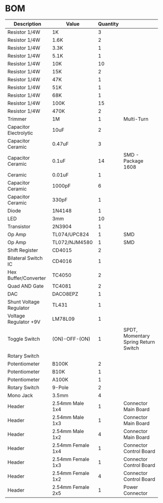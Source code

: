 # BOM

| Description | Value | Quantity | |
| --- | --- | --- | --- |
| Resistor 1/4W | 1K | 3 | |
| Resistor 1/4W | 1.6K | 2 | |
| Resistor 1/4W | 3.3K |1 | |
| Resistor 1/4W | 5.1K | 1 | |
| Resistor 1/4W | 10K | 10 | |
| Resistor 1/4W | 15K | 2 | |
| Resistor 1/4W | 47K | 1 | | 
| Resistor 1/4W | 51K | 1 | |
| Resistor 1/4W | 68K | 1 | |
| Resistor 1/4W | 100K | 15 | |
| Resistor 1/4W | 470K | 2 | |
| Trimmer | 1M | 1 | Multi-Turn |
| Capacitor Electrolytic | 10uF | 2 | |
| Capacitor Ceramic | 0.47uF | 3 | |
| Capacitor Ceramic | 0.1uF | 14 | SMD - Package 1608 |
| Ceramic | 0.01uF | 1 | |
| Capacitor Ceramic | 1000pF | 6 | |
| Capacitor Ceramic | 330pF | 1 | |
| Diode | 1N4148 | 1 | |
| LED | 3mm | 10 | |
| Transistor | 2N3904 | 1 | |
| Op Amp | TL074/UPC824 | 1 | SMD |
| Op Amp | TL072/NJM4580 | 1 | SMD |
| Shift Register | CD4015 | 2 | |
| Bilateral Switch IC | CD4016 | 1 | |
| Hex Buffer/Converter | TC4050 | 2 | |
| Quad AND Gate | TC4081 | 2 | |
| DAC | DACO8EPZ | 1 | |
| Shunt Voltage Regulator | TL431 | 1 | |
| Voltage Regulator +9V | LM78L09 | 1 | |
| Toggle Switch | (ON)-OFF-(ON) | 1 | SPDT, Momentary Spring Return Switch |
| Rotary Switch | | | |
| Potentiometer | B100K | 2 | |
| Potentiometer | B10K | 1 | |
| Potentiometer | A100K | 1 | |
| Rotary Switch | 9-Pole | 2 | |
| Mono Jack | 3.5mm | 4 | |
| Header | 2.54mm Male 1x4 | 1 | Connector Main Board |
| Header | 2.54mm Male 1x3 | 1 | Connector Main Board |
| Header | 2.54mm Male 1x2 | 4 | Connector Main Board |
| Header | 2.54mm Female 1x4 | 1 | Connector Control Board |
| Header | 2.54mm Female 1x3 | 1 | Connector Control Board |
| Header | 2.54mm Female 1x2 | 4 | Connector Control Board |
| Header | 2.54mm Female 2x5 | 1 | Power Connector || x | x | x | x |
